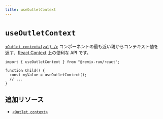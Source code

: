 ```yaml
---
title: useOutletContext
---
```


# `useOutletContext`

[`<Outlet context={val} />`][outlet-context] コンポーネントの最も近い親からコンテキスト値を返す、[React Context][react-context] 上の便利な API です。

```tsx
import { useOutletContext } from "@remix-run/react";

function Child() {
  const myValue = useOutletContext();
  // ...
}
```

## 追加リソース

- [`<Outlet context>`][outlet-context]

[react-context]: https://react.dev/learn/passing-data-deeply-with-context
[outlet-context]: ../components/outlet#context
